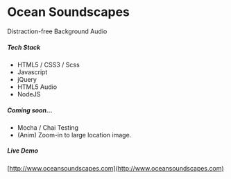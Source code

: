 # Ocean Soundscapes
Distraction-free Background Audio



##### Tech Stack

* HTML5 / CSS3 / Scss
* Javascript
* jQuery
* HTML5 Audio
* NodeJS

##### Coming soon...

* Mocha / Chai Testing
* (Anim) Zoom-in to large location image.

##### Live Demo
[http://www.oceansoundscapes.com](http://www.oceansoundscapes.com)






